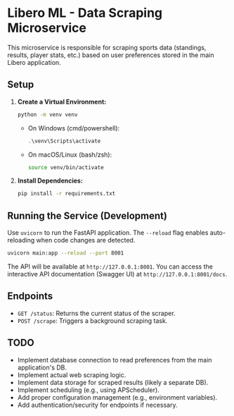 # Libero ML - Data Scraping Microservice

This microservice is responsible for scraping sports data (standings, results, player stats, etc.) based on user preferences stored in the main Libero application.

## Setup

1.  **Create a Virtual Environment:**
    ```bash
    python -m venv venv
    ```
    *   On Windows (cmd/powershell):
        ```powershell
        .\venv\Scripts\activate
        ```
    *   On macOS/Linux (bash/zsh):
        ```bash
        source venv/bin/activate
        ```

2.  **Install Dependencies:**
    ```bash
    pip install -r requirements.txt
    ```

## Running the Service (Development)

Use `uvicorn` to run the FastAPI application. The `--reload` flag enables auto-reloading when code changes are detected.

```bash
uvicorn main:app --reload --port 8001
```

The API will be available at `http://127.0.0.1:8001`. You can access the interactive API documentation (Swagger UI) at `http://127.0.0.1:8001/docs`.

## Endpoints

*   `GET /status`: Returns the current status of the scraper.
*   `POST /scrape`: Triggers a background scraping task.

## TODO

*   Implement database connection to read preferences from the main application's DB.
*   Implement actual web scraping logic.
*   Implement data storage for scraped results (likely a separate DB).
*   Implement scheduling (e.g., using APScheduler).
*   Add proper configuration management (e.g., environment variables).
*   Add authentication/security for endpoints if necessary.